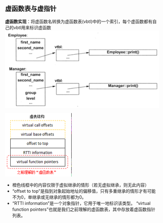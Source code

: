 ## 虚函数表与虚指针
**虚函数实现**：将虚函数名转换为虚函数表(vbtl)中的一个索引，每个虚函数都有自己的vbtl用来标识虚函数
![20190903104536.png](https://raw.githubusercontent.com/itisl/Pic_Bed/master/img/20190903104536.png)


![20190903104551.png](https://raw.githubusercontent.com/itisl/Pic_Bed/master/img/20190903104551.png)
- 橙色线框中的内容仅限于虚拟继承的情形（若无虚拟继承，则无此内容）
- “offset to top”是指到对象起始地址的偏移值，只有多重继承的情形才有可能不为0，单继承或无继承的情形都为0。
- “RTTI information”是一个对象指针，它用于唯一地标识该类型。
“virtual function pointers”也就是我们之前理解的虚函数表，其中存放着虚函数指针列表。